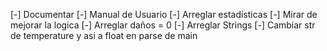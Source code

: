 [-] Documentar
[-] Manual de Usuario
[-] Arreglar estadisticas
[-] Mirar de mejorar la logica
[-] Arreglar daños = 0
[-] Arreglar Strings
[-] Cambiar str de temperature y asi a float en parse de main
